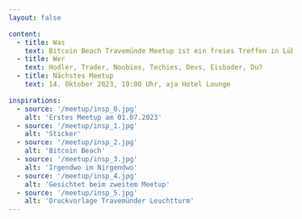```yaml
---
layout: false

content:
  - title: Was
    text: Bitcoin Beach Travemünde Meetup ist ein freies Treffen in Lübeck-Travemünde für alle Bitcoin-Interessenten. Ihr seit herzlich dazu eingeladen, die Adaption live am ersten Bitcoin Beach Deutschlands mitzuverfolgen. Ihr könnt euch aktiv an Projekten von Pleps für Pleps beteiligen, egal ob Bücher, Code oder Hardware. Jeder ist willkommen - egal welechen Alters. Wir garantieren einen einmaligen Ausblick und Menschen mit Weitblick. Wir sind ein open source Meetup. Komm vorbei und werde ein Teil davon. Bringe dein "Proof of Work" mit ein.
  - title: Wer
    text: Hodler, Trader, Noobies, Techies, Devs, Eisbader, Du?
  - title: Nächstes Meetup
    text: 14. Oktober 2023, 19:00 Uhr, aja Hotel Lounge

inspirations:
  - source: '/meetup/insp_0.jpg'
    alt: 'Erstes Meetup am 01.07.2023'
  - source: '/meetup/insp_1.jpg'
    alt: 'Sticker'
  - source: '/meetup/insp_2.jpg'
    alt: 'Bitcoin Beach'
  - source: '/meetup/insp_3.jpg'
    alt: 'Irgendwo im Nirgendwo'
  - source: '/meetup/insp_4.jpg'
    alt: 'Gesichtet beim zweitem Meetup'
  - source: '/meetup/insp_5.jpg'
    alt: 'Druckvorlage Travemünder Leuchtturm'
---
```

